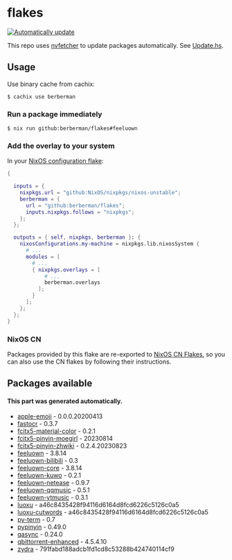# flakes

[![Automatically update](https://github.com/berberman/flakes/actions/workflows/nvfetcher.yaml/badge.svg)](https://github.com/berberman/flakes/actions/workflows/nvfetcher.yaml)

This repo uses [nvfetcher](https://github.com/berberman/nvfetcher) to update packages automatically.
See [Update.hs](Update.hs).

## Usage

Use binary cache from cachix:

```
$ cachix use berberman
```

### Run a package immediately

```
$ nix run github:berberman/flakes#feeluown
```

### Add the overlay to your system

In your [NixOS configuration flake](https://www.tweag.io/blog/2020-07-31-nixos-flakes/):

```nix
{

  inputs = {
    nixpkgs.url = "github:NixOS/nixpkgs/nixos-unstable";
    berberman = {
      url = "github:berberman/flakes";
      inputs.nixpkgs.follows = "nixpkgs";
    };
  };

  outputs = { self, nixpkgs, berberman }: {
    nixosConfigurations.my-machine = nixpkgs.lib.nixosSystem {
      # ...
      modules = [
        # ...
        { nixpkgs.overlays = [ 
            # ...
            berberman.overlays
          ]; 
        }
      ];
    };
  };
}
```

### NixOS CN

Packages provided by this flake are re-exported to [NixOS CN Flakes](https://github.com/nixos-cn/flakes),
so you can also use the CN flakes by following their instructions.

## Packages available

#### This part was generated automatically.

* [apple-emoji](https://github.com/samuelngs/apple-emoji-linux) - 0.0.0.20200413
* [fastocr](https://github.com/BruceZhang1993/FastOCR) - 0.3.7
* [fcitx5-material-color](https://github.com/hosxy/Fcitx5-Material-Color) - 0.2.1
* [fcitx5-pinyin-moegirl](https://github.com/outloudvi/mw2fcitx) - 20230814
* [fcitx5-pinyin-zhwiki](https://github.com/felixonmars/fcitx5-pinyin-zhwiki) - 0.2.4.20230823
* [feeluown](https://github.com/feeluown/FeelUOwn) - 3.8.14
* [feeluown-bilibili](https://github.com/feeluown/feeluown-bilibili) - 0.3
* [feeluown-core](https://github.com/feeluown/FeelUOwn) - 3.8.14
* [feeluown-kuwo](https://github.com/feeluown/feeluown-kuwo) - 0.2.1
* [feeluown-netease](https://github.com/feeluown/feeluown-netease) - 0.9.7
* [feeluown-qqmusic](https://github.com/feeluown/feeluown-qqmusic) - 0.5.1
* [feeluown-ytmusic](https://github.com/feeluown/feeluown-ytmusic) - 0.3.1
* [luoxu](https://github.com/lilydjwg/luoxu) - a46c8435428f94116d6164d8fcd6226c5126c0a5
* [luoxu-cutwords](https://github.com/lilydjwg/luoxu) - a46c8435428f94116d6164d8fcd6226c5126c0a5
* [py-term](https://github.com/gravmatt/py-term) - 0.7
* [pypinyin](https://github.com/mozillazg/python-pinyin) - 0.49.0
* [qasync](https://github.com/CabbageDevelopment/qasync) - 0.24.0
* [qbittorrent-enhanced](https://github.com/c0re100/qBittorrent-Enhanced-Edition) - 4.5.4.10
* [zydra](https://github.com/hamedA2/Zydra) - 791fabd188adcb1fd1cd8c53288b424740114cf9

